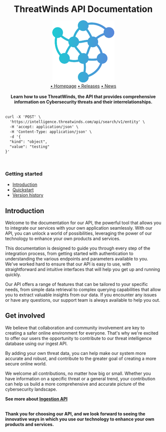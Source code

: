 <div style="text-align:center">
<H1>ThreatWinds API Documentation</H1>
</div>

<div style="text-align:center">
    <img src="images/logo.png" alt="Image">
    <br>
     <a href="">• Homepage</a>
    <a href="">• Releases</a>
    <a href="">• News</a>
    <br><br>
    <b>Learn how to use ThreatWinds, the API that provides comprehensive information on Cybersecurity threats and their interrelationships.</b>
</div>
<br>

```
curl -X 'POST' \
  'https://intelligence.threatwinds.com/api/search/v1/entity' \
  -H 'accept: application/json' \
  -H 'Content-Type: application/json' \
  -d '{
  "kind": "object",
  "value": "testing"
}'
```
<br>
<h3>Getting started</H3>
<ul>
<li ><a href="#introduction">Introduction</a></>
<li ><a href="./QUICKSTART.md">Quickstart</a></>
<li ><a href="./VERSIONHISTORY.md">Version history</a></>
</ul>

<div>
<h2 id="introduction">Introduction</H2>

Welcome to the documentation for our API, the powerful tool that allows you to integrate our services with your own application seamlessly. With our API, you can unlock a world of possibilities, leveraging the power of our technology to enhance your own products and services.

This documentation is designed to guide you through every step of the integration process, from getting started with authentication to understanding the various endpoints and parameters available to you. We've worked hard to ensure that our API is easy to use, with straightforward and intuitive interfaces that will help you get up and running quickly.

Our API offers a range of features that can be tailored to your specific needs, from simple data retrieval to complex querying capabilities that allow you to extract valuable insights from our data. If you encounter any issues or have any questions, our support team is always available to help you out.
</div>
<div>
<h2>Get involved</h2>

We believe that collaboration and community involvement are key to creating a safer online environment for everyone. That's why we're excited to offer our users the opportunity to contribute to our threat intelligence database using our ingest API.  

By adding your own threat data, you can help make our system more accurate and robust, and contribute to the greater goal of creating a more secure online world.

We welcome all contributions, no matter how big or small. Whether you have information on a specific threat or a general trend, your contribution can help us build a more comprehensive and accurate picture of the cybersecurity landscape.

<b>See more about <a href="#introduction">Ingestion API</a></b>
</div>

<div>
<br>
<b>Thank you for choosing our API, and we look forward to seeing the innovative ways in which you use our technology to enhance your own products and services.</b>
<div>